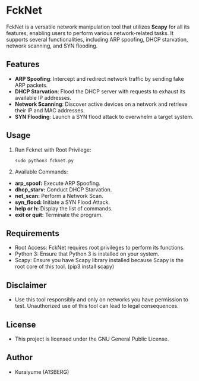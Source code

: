 # FckNet

FckNet is a versatile network manipulation tool that utilizes **Scapy** for all its features, enabling users to perform various network-related tasks. It supports several functionalities, including ARP spoofing, DHCP starvation, network scanning, and SYN flooding.

## Features

- **ARP Spoofing**: Intercept and redirect network traffic by sending fake ARP packets.
- **DHCP Starvation**: Flood the DHCP server with requests to exhaust its available IP addresses.
- **Network Scanning**: Discover active devices on a network and retrieve their IP and MAC addresses.
- **SYN Flooding**: Launch a SYN flood attack to overwhelm a target system.

## Usage

1. Run Fcknet with Root Privilege:
   ```
   sudo python3 fcknet.py
   ```

2. Available Commands:
- **arp_spoof:** Execute ARP Spoofing.
- **dhcp_starv:** Conduct DHCP Starvation.
- **net_scan:** Perform a Network Scan.
- **syn_flood:** Initiate a SYN Flood Attack.
- **help or h:** Display the list of commands.
- **exit or quit:** Terminate the program.

## Requirements
- Root Access: FckNet requires root privileges to perform its functions.
- Python 3: Ensure that Python 3 is installed on your system.
- Scapy: Ensure you have Scapy library installed because Scapy is the root core of this tool. (pip3 install scapy)

## Disclaimer
- Use this tool responsibly and only on networks you have permission to test. Unauthorized use of this tool can lead to legal consequences.

## License
- This project is licensed under the GNU General Public License.

## Author
- Kuraiyume (A1SBERG)

